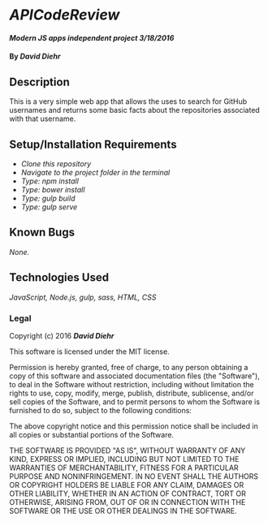 # _APICodeReview_

#### _Modern JS apps independent project 3/18/2016_

#### By _**David Diehr**_

## Description

This is a very simple web app that allows the uses to search for GitHub usernames and returns some basic facts about the repositories associated with that username.

## Setup/Installation Requirements

* _Clone this repository_
* _Navigate to the project folder in the terminal_
* _Type: npm install_
* _Type: bower install_
* _Type: gulp build_
* _Type: gulp serve_


## Known Bugs

_None._


## Technologies Used

_JavaScript, Node.js, gulp, sass, HTML, CSS_

### Legal

Copyright (c) 2016 **_David Diehr_**

This software is licensed under the MIT license.

Permission is hereby granted, free of charge, to any person obtaining a copy
of this software and associated documentation files (the "Software"), to deal
in the Software without restriction, including without limitation the rights
to use, copy, modify, merge, publish, distribute, sublicense, and/or sell
copies of the Software, and to permit persons to whom the Software is
furnished to do so, subject to the following conditions:

The above copyright notice and this permission notice shall be included in
all copies or substantial portions of the Software.

THE SOFTWARE IS PROVIDED "AS IS", WITHOUT WARRANTY OF ANY KIND, EXPRESS OR
IMPLIED, INCLUDING BUT NOT LIMITED TO THE WARRANTIES OF MERCHANTABILITY,
FITNESS FOR A PARTICULAR PURPOSE AND NONINFRINGEMENT. IN NO EVENT SHALL THE
AUTHORS OR COPYRIGHT HOLDERS BE LIABLE FOR ANY CLAIM, DAMAGES OR OTHER
LIABILITY, WHETHER IN AN ACTION OF CONTRACT, TORT OR OTHERWISE, ARISING FROM,
OUT OF OR IN CONNECTION WITH THE SOFTWARE OR THE USE OR OTHER DEALINGS IN
THE SOFTWARE.
